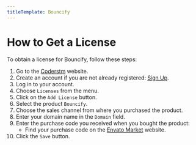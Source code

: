 ```yaml
---
titleTemplate: Bouncify
---
```


# How to Get a License

To obtain a license for Bouncify, follow these steps:

1. Go to the [Coderstm](https://coderstm.com/user/) website.
2. Create an account if you are not already registered: [Sign Up](https://coderstm.com/user/sign-up).
3. Log in to your account.
4. Choose `Licenses` from the menu.
5. Click on the `Add License` button.
6. Select the product `Bouncify`.
7. Choose the sales channel from where you purchased the product.
8. Enter your domain name in the `Domain` field.
9. Enter the purchase code you received when you bought the product:
    - Find your purchase code on the [Envato Market](https://help.market.envato.com/hc/en-us/articles/202822600-Where-Is-My-Purchase-Code) website.
10. Click the `Save` button.